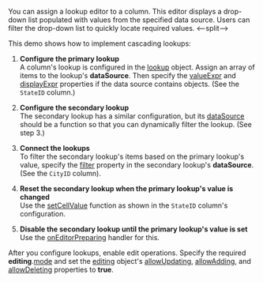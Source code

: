 You can assign a lookup editor to a column. This editor displays a drop-down list populated with values from the specified data source. Users can filter the drop-down list to quickly locate required values. 
<--split-->

This demo shows how to implement cascading lookups:

1. **Configure the primary lookup**         
A column's lookup is configured in the [lookup](/Documentation/ApiReference/UI_Components/dxDataGrid/Configuration/columns/lookup/) object. Assign an array of items to the lookup's **dataSource**. Then specify the [valueExpr](/Documentation/ApiReference/UI_Components/dxDataGrid/Configuration/columns/lookup/#valueExpr) and [displayExpr](/Documentation/ApiReference/UI_Components/dxDataGrid/Configuration/columns/lookup/#displayExpr) properties if the data source contains objects. (See the `StateID` column.)

2. **Configure the secondary lookup**         
The secondary lookup has a similar configuration, but its [dataSource](/Documentation/ApiReference/UI_Components/dxDataGrid/Configuration/columns/lookup/#dataSource) should be a function so that you can dynamically filter the lookup. (See step 3.)

3. **Connect the lookups**         
To filter the secondary lookup's items based on the primary lookup's value, specify the [filter](/Documentation/ApiReference/Data_Layer/DataSource/Configuration/#filter) property in the secondary lookup's **dataSource**. (See the `CityID` column).

4. **Reset the secondary lookup when the primary lookup's value is changed**	    
Use the [setCellValue](/Documentation/ApiReference/UI_Components/dxDataGrid/Configuration/columns/#setCellValue) function as shown in the `StateID` column's configuration.

5. **Disable the secondary lookup until the primary lookup's value is set**         
Use the [onEditorPreparing](/Documentation/ApiReference/UI_Components/dxDataGrid/Configuration/#onEditorPreparing) handler for this.

After you configure lookups, enable edit operations. Specify the required **editing**.[mode](/Documentation/ApiReference/UI_Components/dxDataGrid/Configuration/editing/#mode) and set the [editing](/Documentation/ApiReference/UI_Components/dxDataGrid/Configuration/editing/) object's [allowUpdating](), [allowAdding](/Documentation/ApiReference/UI_Components/dxDataGrid/Configuration/editing/#allowAdding), and [allowDeleting](/Documentation/ApiReference/UI_Components/dxDataGrid/Configuration/editing/#allowDeleting) properties to **true**.